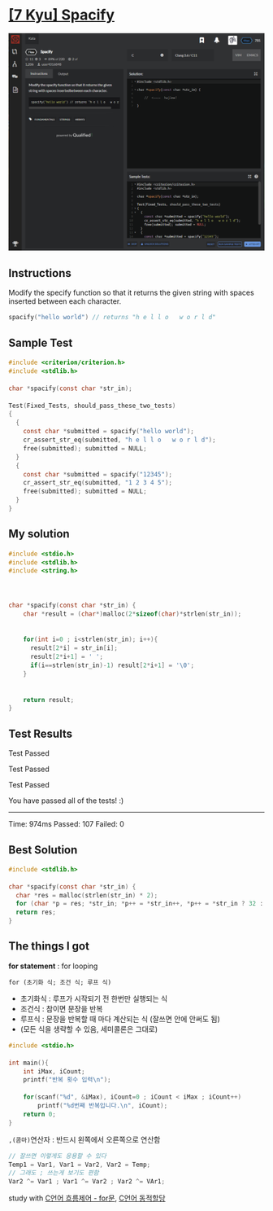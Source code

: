 # [[7 Kyu] Spacify](https://www.codewars.com/kata/57f8ee485cae443c4d000127/train/c)

![image](./Problem.png)


## Instructions

Modify the specify function so that it returns the given string with spaces inserted between each character.

```c
spacify("hello world") // returns "h e l l o   w o r l d"
```



## Sample Test

```c
#include <criterion/criterion.h>
#include <stdlib.h>

char *spacify(const char *str_in);

Test(Fixed_Tests, should_pass_these_two_tests)
{
  {
    const char *submitted = spacify("hello world");
    cr_assert_str_eq(submitted, "h e l l o   w o r l d");
    free(submitted); submitted = NULL;
  }
  {
    const char *submitted = spacify("12345");
    cr_assert_str_eq(submitted, "1 2 3 4 5");
    free(submitted); submitted = NULL;
  }
}
```



## My solution

```c
#include <stdio.h>
#include <stdlib.h>
#include <string.h>



char *spacify(const char *str_in) {
    char *result = (char*)malloc(2*sizeof(char)*strlen(str_in));
  

    for(int i=0 ; i<strlen(str_in); i++){
      result[2*i] = str_in[i];
      result[2*i+1] = ' ';
      if(i==strlen(str_in)-1) result[2*i+1] = '\0';
    }
    
    
    return result;
}
```



## Test Results

Test Passed

Test Passed

Test Passed

You have passed all of the tests! :)

---------

Time: 974ms Passed: 107 Failed: 0



## Best Solution

```c
#include <stdlib.h>

char *spacify(const char *str_in) {
  char *res = malloc(strlen(str_in) * 2);
  for (char *p = res; *str_in; *p++ = *str_in++, *p++ = *str_in ? 32 : 0);
  return res;
}
```



## The things I got

**for statement** : for looping

`for (초기화 식; 조건 식; 루프 식)`

* 초기화식 : 루프가 시작되기 전 한번만 실행되는 식
* 조건식 : 참이면 문장을 반복
* 루프식 : 문장을 반복할 때 마다 계산되는 식 (잘쓰면 안에 안써도 됨)
* (모든 식을 생략할 수 있음, 세미콜론은 그대로)

```c
#include <stdio.h>

int main(){
    int iMax, iCount;
    printf("반복 횟수 입력\n");
    
    for(scanf("%d", &iMax), iCount=0 ; iCount < iMax ; iCount++)
        printf("%d번째 반복입니다.\n", iCount);
    return 0;
}
```

`,(콤마)`연산자 : 반드시 왼쪽에서 오른쪽으로 연산함

```c
// 잘쓰면 이렇게도 응용할 수 있다
Temp1 = Var1, Var1 = Var2, Var2 = Temp;
// 그래도 ; 쓰는게 보기도 편함
Var2 ^= Var1 ; Var1 ^= Var2 ; Var2 ^= VAr1;
```





study with [C언어 흐름제어 - for문](https://araikuma.tistory.com/547), [C언어 동적할당]([https://effectivesquid.tistory.com/entry/C%EC%97%90%EC%84%9C%EC%9D%98-%EB%8F%99%EC%A0%81%ED%95%A0%EB%8B%B9%EA%B3%BC-%ED%95%B4%EC%A0%9Cnew-delete](https://effectivesquid.tistory.com/entry/C에서의-동적할당과-해제new-delete)) 